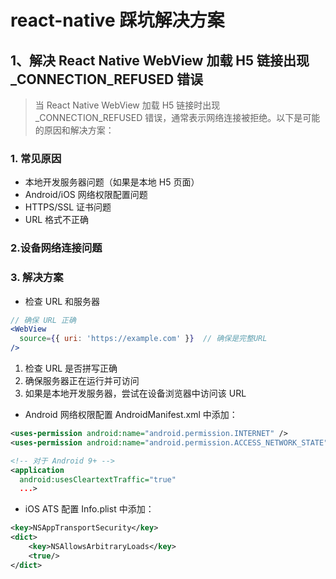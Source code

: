 # react-native 踩坑解决方案
## 1、解决 React Native WebView 加载 H5 链接出现 _CONNECTION_REFUSED 错误
> 当 React Native WebView 加载 H5 链接时出现 _CONNECTION_REFUSED 错误，通常表示网络连接被拒绝。以下是可能的原因和解决方案：

### 1. 常见原因
- 本地开发服务器问题（如果是本地 H5 页面）
- Android/iOS 网络权限配置问题
- HTTPS/SSL 证书问题
- URL 格式不正确

### 2.设备网络连接问题

### 3. 解决方案
- 检查 URL 和服务器
```jsx
// 确保 URL 正确
<WebView 
  source={{ uri: 'https://example.com' }}  // 确保是完整URL
/>
```
 1. 检查 URL 是否拼写正确
 2. 确保服务器正在运行并可访问
 3. 如果是本地开发服务器，尝试在设备浏览器中访问该 URL
- Android 网络权限配置
AndroidManifest.xml 中添加：

```xml
<uses-permission android:name="android.permission.INTERNET" />
<uses-permission android:name="android.permission.ACCESS_NETWORK_STATE" />

<!-- 对于 Android 9+ -->
<application
  android:usesCleartextTraffic="true"
  ...>
```
- iOS ATS 配置
Info.plist 中添加：

```xml
<key>NSAppTransportSecurity</key>
<dict>
    <key>NSAllowsArbitraryLoads</key>
    <true/>
</dict>
```